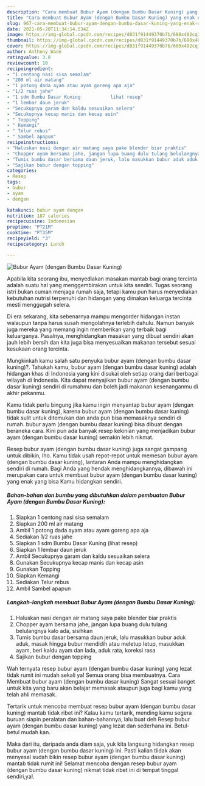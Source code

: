 ```yaml
---
description: "Cara membuat Bubur Ayam (dengan Bumbu Dasar Kuning) yang enak dan Mudah Dibuat"
title: "Cara membuat Bubur Ayam (dengan Bumbu Dasar Kuning) yang enak dan Mudah Dibuat"
slug: 967-cara-membuat-bubur-ayam-dengan-bumbu-dasar-kuning-yang-enak-dan-mudah-dibuat
date: 2021-05-20T11:34:14.534Z
image: https://img-global.cpcdn.com/recipes/d831f91449370b7b/680x482cq70/bubur-ayam-dengan-bumbu-dasar-kuning-foto-resep-utama.jpg
thumbnail: https://img-global.cpcdn.com/recipes/d831f91449370b7b/680x482cq70/bubur-ayam-dengan-bumbu-dasar-kuning-foto-resep-utama.jpg
cover: https://img-global.cpcdn.com/recipes/d831f91449370b7b/680x482cq70/bubur-ayam-dengan-bumbu-dasar-kuning-foto-resep-utama.jpg
author: Anthony Wade
ratingvalue: 3.8
reviewcount: 10
recipeingredient:
- "1 centong nasi sisa semalam"
- "200 ml air matang"
- "1 potong dada ayam atau ayam goreng apa aja"
- "1/2 ruas jahe"
- "1 sdm Bumbu Dasar Kuning           lihat resep"
- "1 lembar daun jeruk"
- "Secukupnya garam dan kaldu sesuaikan selera"
- "Secukupnya kecap manis dan kecap asin"
- " Topping"
- " Kemangi"
- " Telur rebus"
- " Sambel apapun"
recipeinstructions:
- "Haluskan nasi dengan air matang saya pake blender biar praktis"
- "Chopper ayam bersama jahe, jangan lupa buang dulu tulang belulangnya kalo ada, sisihkan"
- "Tumis bumbu dasar bersama daun jeruk, lalu masukkan bubur aduk aduk, masak hingga bubur mendidih atau meletup letup, masukkan ayam, beri kaldu ayam dan lada, aduk rata, koreksi rasa"
- "Sajikan bubur dengan topping"
categories:
- Resep
tags:
- bubur
- ayam
- dengan

katakunci: bubur ayam dengan 
nutrition: 187 calories
recipecuisine: Indonesian
preptime: "PT21M"
cooktime: "PT35M"
recipeyield: "3"
recipecategory: Lunch

---
```



![Bubur Ayam (dengan Bumbu Dasar Kuning)](https://img-global.cpcdn.com/recipes/d831f91449370b7b/680x482cq70/bubur-ayam-dengan-bumbu-dasar-kuning-foto-resep-utama.jpg)

Apabila kita seorang ibu, menyediakan masakan mantab bagi orang tercinta adalah suatu hal yang menggembirakan untuk kita sendiri. Tugas seorang istri bukan cuman menjaga rumah saja, tetapi kamu pun harus menyediakan kebutuhan nutrisi terpenuhi dan hidangan yang dimakan keluarga tercinta mesti menggugah selera.

Di era  sekarang, kita sebenarnya mampu mengorder hidangan instan walaupun tanpa harus susah mengolahnya terlebih dahulu. Namun banyak juga mereka yang memang ingin memberikan yang terbaik bagi keluarganya. Pasalnya, menghidangkan masakan yang dibuat sendiri akan jauh lebih bersih dan kita juga bisa menyesuaikan makanan tersebut sesuai kesukaan orang tercinta. 



Mungkinkah kamu salah satu penyuka bubur ayam (dengan bumbu dasar kuning)?. Tahukah kamu, bubur ayam (dengan bumbu dasar kuning) adalah hidangan khas di Indonesia yang kini disukai oleh setiap orang dari berbagai wilayah di Indonesia. Kita dapat menyajikan bubur ayam (dengan bumbu dasar kuning) sendiri di rumahmu dan boleh jadi makanan kesenanganmu di akhir pekanmu.

Kamu tidak perlu bingung jika kamu ingin menyantap bubur ayam (dengan bumbu dasar kuning), karena bubur ayam (dengan bumbu dasar kuning) tidak sulit untuk ditemukan dan anda pun bisa memasaknya sendiri di rumah. bubur ayam (dengan bumbu dasar kuning) bisa dibuat dengan beraneka cara. Kini pun ada banyak resep kekinian yang menjadikan bubur ayam (dengan bumbu dasar kuning) semakin lebih nikmat.

Resep bubur ayam (dengan bumbu dasar kuning) juga sangat gampang untuk dibikin, lho. Kamu tidak usah repot-repot untuk memesan bubur ayam (dengan bumbu dasar kuning), lantaran Anda mampu menghidangkan sendiri di rumah. Bagi Anda yang hendak menghidangkannya, dibawah ini merupakan cara untuk membuat bubur ayam (dengan bumbu dasar kuning) yang enak yang bisa Kamu hidangkan sendiri.

<!--inarticleads1-->

##### Bahan-bahan dan bumbu yang dibutuhkan dalam pembuatan Bubur Ayam (dengan Bumbu Dasar Kuning):

1. Siapkan 1 centong nasi sisa semalam
1. Siapkan 200 ml air matang
1. Ambil 1 potong dada ayam atau ayam goreng apa aja
1. Sediakan 1/2 ruas jahe
1. Siapkan 1 sdm Bumbu Dasar Kuning           (lihat resep)
1. Siapkan 1 lembar daun jeruk
1. Ambil Secukupnya garam dan kaldu sesuaikan selera
1. Gunakan Secukupnya kecap manis dan kecap asin
1. Gunakan  Topping
1. Siapkan  Kemangi
1. Sediakan  Telur rebus
1. Ambil  Sambel apapun




<!--inarticleads2-->

##### Langkah-langkah membuat Bubur Ayam (dengan Bumbu Dasar Kuning):

1. Haluskan nasi dengan air matang saya pake blender biar praktis
1. Chopper ayam bersama jahe, jangan lupa buang dulu tulang belulangnya kalo ada, sisihkan
1. Tumis bumbu dasar bersama daun jeruk, lalu masukkan bubur aduk aduk, masak hingga bubur mendidih atau meletup letup, masukkan ayam, beri kaldu ayam dan lada, aduk rata, koreksi rasa
1. Sajikan bubur dengan topping




Wah ternyata resep bubur ayam (dengan bumbu dasar kuning) yang lezat tidak rumit ini mudah sekali ya! Semua orang bisa membuatnya. Cara Membuat bubur ayam (dengan bumbu dasar kuning) Sangat sesuai banget untuk kita yang baru akan belajar memasak ataupun juga bagi kamu yang telah ahli memasak.

Tertarik untuk mencoba membuat resep bubur ayam (dengan bumbu dasar kuning) mantab tidak ribet ini? Kalau kamu tertarik, mending kamu segera buruan siapin peralatan dan bahan-bahannya, lalu buat deh Resep bubur ayam (dengan bumbu dasar kuning) yang lezat dan sederhana ini. Betul-betul mudah kan. 

Maka dari itu, daripada anda diam saja, yuk kita langsung hidangkan resep bubur ayam (dengan bumbu dasar kuning) ini. Pasti kalian tiidak akan menyesal sudah bikin resep bubur ayam (dengan bumbu dasar kuning) mantab tidak rumit ini! Selamat mencoba dengan resep bubur ayam (dengan bumbu dasar kuning) nikmat tidak ribet ini di tempat tinggal sendiri,ya!.

